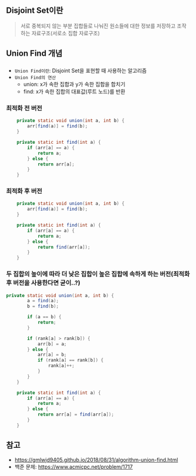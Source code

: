 ## Disjoint Set이란

> 서로 중복되지 않는 부분 집합들로 나눠진 원소들에 대한 정보를 저장하고 조작하는 자료구조(서로소 집합 자료구조)

## Union Find 개념

### 

- `Union Find이란`: Disjoint Set을 표현할 때 사용하는 알고리즘
- `Union Find의 연산`
  - union: x가 속한 집합과 y가 속한 집합을 합치기
  - find: x가 속한 집합의 대표값(루트 노드)를 반환

### 최적화 전 버전
```java
    private static void union(int a, int b) {
        arr[find(a)] = find(b);
    }

    private static int find(int a) {
        if (arr[a] == a) {
            return a;
        } else {
            return arr[a];
        }
    }
```

### 최적화 후 버전
```java
    private static void union(int a, int b) {
        arr[find(a)] = find(b);
    }

    private static int find(int a) {
        if (arr[a] == a) {
            return a;
        } else {
            return find(arr[a]);
        }
    }
```

### 두 집합의 높이에 따라 더 낮은 집합이 높은 집합에 속하게 하는 버전(최적화 후 버전을 사용한다면 굳이..?)
```java
private static void union(int a, int b) {
        a = find(a);
        b = find(b);

        if (a == b) {
            return;
        }

        if (rank[a] > rank[b]) {
            arr[b] = a;
        } else {
            arr[a] = b;
            if (rank[a] == rank[b]) {
                rank[a]++;
            }
        }
    }

    private static int find(int a) {
        if (arr[a] == a) {
            return a;
        } else {
            return arr[a] = find(arr[a]);
        }
    }
```

## 참고
- https://gmlwjd9405.github.io/2018/08/31/algorithm-union-find.html
- 백준 문제: https://www.acmicpc.net/problem/1717
